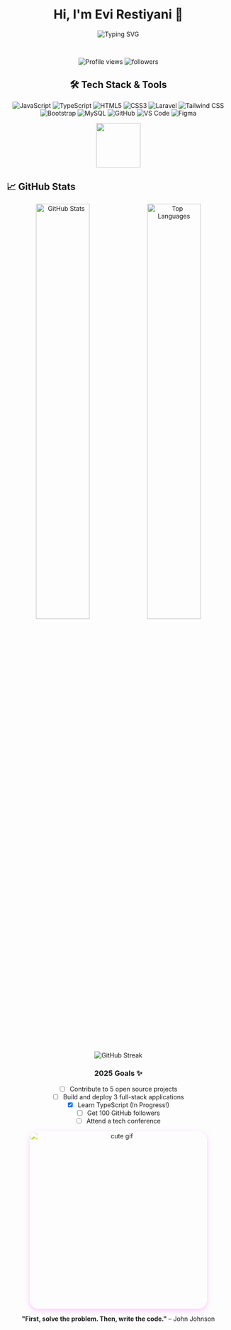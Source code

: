 <div align="center">

# Hi, I'm Evi Restiyani 👋

<!-- TYPING ANIMATION -->
<p align="center">
  <img src="https://readme-typing-svg.herokuapp.com?font=JetBrains+Mono&size=18&duration=3000&pause=800&color=FF69B4&center=true&vCenter=true&multiline=true&width=600&height=80&lines=Aspiring+Frontend+Developer+%7C+UI%2FUX+Enthusiast;Crafting+Digital+Experiences+with+Passion;Always+Learning%2C+Always+Growing" alt="Typing SVG" />
</p>
<br>
<!-- PROFILE STATS -->
<p align="center">
  <img src="https://komarev.com/ghpvc/?username=evirestiyani&label=Profile%20Views&color=FF69B4&style=flat" alt="Profile views" />
  <img src="https://img.shields.io/github/followers/evirestiyani?label=Followers&style=flat&color=FF69B4" alt="followers" />
</p>


## 🛠️ Tech Stack & Tools

<div align="center">

![JavaScript](https://img.shields.io/badge/-JavaScript-F7DF1E?style=for-the-badge&logo=javascript&logoColor=black)
![TypeScript](https://img.shields.io/badge/-TypeScript-3178C6?style=for-the-badge&logo=typescript&logoColor=white)
![HTML5](https://img.shields.io/badge/-HTML5-E34F26?style=for-the-badge&logo=html5&logoColor=white)
![CSS3](https://img.shields.io/badge/-CSS3-1572B6?style=for-the-badge&logo=css3&logoColor=white)
![Laravel](https://img.shields.io/badge/-Laravel-FF2D20?style=for-the-badge&logo=laravel&logoColor=white)
![Tailwind CSS](https://img.shields.io/badge/-Tailwind_CSS-38B2AC?style=for-the-badge&logo=tailwind-css&logoColor=white)
![Bootstrap](https://img.shields.io/badge/-Bootstrap-7952B3?style=for-the-badge&logo=bootstrap&logoColor=white)
![MySQL](https://img.shields.io/badge/-MySQL-4479A1?style=for-the-badge&logo=mysql&logoColor=white)
![GitHub](https://img.shields.io/badge/-GitHub-181717?style=for-the-badge&logo=github&logoColor=white)
![VS Code](https://img.shields.io/badge/-VS_Code-007ACC?style=for-the-badge&logo=visual-studio-code&logoColor=white)
![Figma](https://img.shields.io/badge/-Figma-F24E1E?style=for-the-badge&logo=figma&logoColor=white)

</div>
<div align="center">

</div>

</div>

<div align="center">
  <img src="https://user-images.githubusercontent.com/74038190/212284087-bbe7e430-757e-4901-90bf-4cd2ce3e1852.gif" width="100">
</div>

## 📈 GitHub Stats
<div align="center">
  <img width="49%" src="https://github-readme-stats.vercel.app/api?username=evirestiyani&show_icons=true&theme=tokyonight&hide_border=true&count_private=true&bg_color=0D1117&title_color=FF6B9D&icon_color=FF6B9D&text_color=FFFFFF" alt="GitHub Stats" />
  <img width="49%" src="https://github-readme-stats.vercel.app/api/top-langs/?username=evirestiyani&layout=compact&theme=tokyonight&hide_border=true&bg_color=0D1117&title_color=FF6B9D&text_color=FFFFFF" alt="Top Languages" />
</div>

<div align="center">
  <img src="https://github-readme-streak-stats.herokuapp.com/?user=evirestiyani&theme=tokyonight&hide_border=true&background=0D1117&stroke=FF6B9D&ring=FF6B9D&fire=FF6B9D&currStreakLabel=FF6B9D" alt="GitHub Streak" />
</div>

<div align="center">

### 2025 Goals ✨
- [ ] Contribute to 5 open source projects
- [ ] Build and deploy 3 full-stack applications
- [x] Learn TypeScript (In Progress!)
- [ ] Get 100 GitHub followers
- [ ] Attend a tech conference
</div>
<div align="center">
  <img 
    src="https://media.giphy.com/media/MDJ9IbxxvDUQM/giphy.gif" 
    width="400" 
    style="filter: hue-rotate(330deg) saturate(1.2) brightness(1.4) contrast(1.1); border-radius: 20px; box-shadow: 0 4px 12px rgba(255, 105, 180, 0.5);" 
    alt="cute gif" 
  >

**"First, solve the problem. Then, write the code."** – John Johnson


</div>



